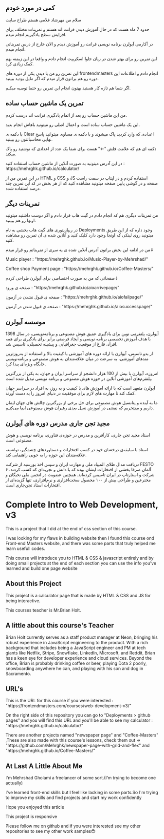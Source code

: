 <h2>کمی در مورد خودم</h2>
<p>سلام من مهرشاد غلامی هستم طراح سایت</p>
<p>حدود 7 ماه هست که در حال آموزش دیدن فرانت اند هستم و تمرینات مختلف برای افزایش سطح یادگیریم انجام میدم.</p>
<p>در آکارمی آیولرن برنامه نویسی فرانت رو آموزش دیدم و الان خارج از درس تمریناتی انجام میدم.</p>
<p>این تمرین رو برای بهتر شدن در زبان جاوا اسکریپت انجام دادم و واقعا در این زیمنه بهم کمک زیادی کرد.</p>
<p>این تمرین رو من با دیدن یکی از دوره های frontendmasters انجام دادم و اطلاعات این دوره رو هم براتون قرار میدم که اگر مایل بودید ببینید.</p>
<p>اگر شما هم تازه کار هستید بهتون انجام این تمرین رو حتما توصیه میکنم.</p>

<h2>تمرین یک ماشین حساب ساده</h2>
<p>من این ماشین حساب رو بعد از اتمام یادگیری فرانت اند درست کردم.</p>
<p>این یک ماشین حساب ساده است و اعمال اصلی رو میتونید باهاش انجام بدید.</p>
<p>با دکمه ی Clear اعدادی که وارد کردید پاک میشوند و با دکمه ی مساوی میتوانید پاسخ نهایی محاسباتتون رو ببینید.</p>
<p>دکمه ای هم که علامت فلش "←" هست برای شما یک عدد از اعدادی که نوشتید رو پاک میکند.</p>
<p>در این آدرس میتونید به صورت آنلاین از ماشین حساب استفاده کنید : https://mehrghk.github.io/calculator/</p>
<p>در این تمرین من از HTML و CSS و JS استفاده کردم و در لپتاپ در سمت راست صفحه و در گوشی پایین صفحه میتونید مشاهده کنید که از هر بخش در کد این تمرین چند درصد استفاده شده.</p>

<h2>تمرینات دیگر</h2>
<p>من تمرینات دیگری هم که انجام دادم در گیت هاب قرار دادم و اگر دوست داشتید میتونید اونها رو هم ببینید.</p>
<p>در ریپازیتوری های گیت هاب بخشی به نام Deployments وجود داره که از این طریق میتونید روی لینکی که اونجا وجود دارد کلیک کنید و آنلاین شده ی آن تمرین رو مشاهده کنید.</p>
<p>من در ادامه این بخش براتون آدرس آنلاین شده ی یه سری از تمریناتم رو قرار میدم⇓ </p>
<p>Music player : "https://mehrghk.github.io/Music-Player-by-Mehrshad/"</p>
<p>Coffee shop Payment page : "https://mehrghk.github.io/Coffee-Masters/"</p>
<p>صفحاتی که من به صورت اختصاصی برای آیولرن طراحی کردم⇓</p>
<p>صفحه ی ورود : "https://mehrghk.github.io/aioarrivepage/"</p>
<p>صفحه ی قبول نشدن در آزمون : "https://mehrghk.github.io/aiofailpage/"</p>
<p>صفحه ی قبول شدن در آزمون : "https://mehrghk.github.io/aiosuccesspage/"</p>

<h2>موسسه آیولرن</h2>
<p>آیولرن، پلتفرمی نوین برای یادگیری عمیق هوش مصنوعی و برنامه‌نویسی، در سال 1398 با هدف آموزش تخصصی برنامه نویسی و ایجاد فرصتی برابر برای یادگیری برای همه افراد، فارغ از موقعیت جغرافیایی و پیشینه تحصیلی، تاسیس شد.</p>
<p>از بدو تاسیس، آیولرن با ارائه دوره‌ های آموزشی با کیفیت بالا و استفاده از به‌روزترین متدهای آموزشی، به سرعت در میان علاقه‌مندان به هوش مصنوعی و برنامه‌نویسی جایگاه ویژه‌ای پیدا کرد.</p>
<p>امروزه، آیولرن با بیش از 100 هزار دانشجو از سراسر ایران و جهان، به یکی از بزرگترین پلتفرم‌های آموزشی آنلاین در حوزه هوش مصنوعی و برنامه‌ نویسی تبدیل شده است.</p>
<p>آیولرن متعهد است که با ارائه آموزش‌  های با کیفیت و به‌ روز، به افراد در سراسر جهان کمک کند تا مهارت‌ های لازم برای موفقیت در دنیای امروز را به دست آورند.</p>
<p>ما به آینده و پتانسیل هوش مصنوعی برای حل برخی از بزرگترین چالش‌ های جهان ایمان داریم و مفتخریم که نقشی در آموزش نسل بعدی رهبران هوش مصنوعی ایفا می‌کنیم.</p>

<h2>مجید تجن جاری مدرس دوره های آیولرن</h2>
<p>استاد مجید تجن‌ جاری، کارآفرین و مدرس در حوزه‌ی فناوری، برنامه‌ نویسی و هوش‌ مصنوعی است.</p>
<p>استاد با سابقه‌ی درخشان خود در کسب افتخارات و دستاوردهای چشمگیر، توانسته‌ علاقه‌مندان این حوزه را به خوبی راهنمایی کند.</p>
<p>دریافت مدال طلای المپیاد ملی و مهارت‌ ایران و سپس اخذ بورسیه از شرکت FESTO آلمان صرفا بخشی از افتخارات ایشان بوده که با دانش و تجربه‌ای که کسب کردند، ۶ شرکت و استارتاپ در ایران تاسیس کرده‌اند. همچنین عضویت در انجمن ملی نخبگان و مخترعین و طراحی بیش از ۱۰۰ محصول سخت‌افزاری و نرم‌افزاری، تنها گزیده‌ای از افتخارات استاد تجن‌جاری است.</p>

<h1>Complete Intro to Web Development, v3</h1>
<p>This is a project that I did at the end of css section of this course.</p>
<p>I was looking for my flaws in building website then I found this course ond Front-end Masters website, and there was some parts that truly helped me learn usefull codes.</p>
<p>This course will introduce you to HTML & CSS & javascript entirely and by doing small projects at the end of each section you can use the info you've learned and build one page website</p>

<h2>About this Project</h2>
<p>This project is a calculator page that is made by HTML & CSS and JS for being interactive.</p>
<p>This courses teacher is Mr.Brian Holt.</p>

<h2>A little about this course's Teacher</h2>
<p>Brian Holt currently serves as a staff product manager at Neon, bringing his robust experience in JavaScript engineering to the product. With a rich background that includes being a JavaScript engineer and PM at tech giants like Netflix, Stripe, Snowflake, LinkedIn, Microsoft, and Reddit, Brian has a keen eye for developer experience and cloud services. Beyond the office, Brian is probably drinking coffee or beer, playing Dota 2 poorly, snowboarding anywhere he can, and playing with his son and dog in Sacramento.</p>

<h2>URL's</h2>
<p>This is the URL for this course if you were interested : "https://frontendmasters.com/courses/web-development-v3/"</p>
<p>On the right side of this repository you can go to "Deployments > github pages" and you will find this URL and you'll be able to see my calculator : "https://mehrghk.github.io/calculator/"</p>
<p>There are another projects named "newspaper page" and "Coffee-Masters" ,These are also made with this course's lessons, check them out => "https://github.com/Mehrghk/newspaper-page-with-grid-and-flex" and "https://mehrghk.github.io/Coffee-Masters/"</p>

<h2>At Last A Little About Me</h2>
<p>I'm Mehrshad Gholami a freelancer of some sort.(I'm trying to become one actually)</p>
<p>I've learned front-end skills but I feel like lacking in some parts.So I'm trying to improve my skills and find projects and start my work confidently</p>
<p>Hope you enjoyed this article</p>
<p>This project is responsive</p>
<p>Please follow me on github and if you were interested see my other repositories to see my other work samples😍</p>
